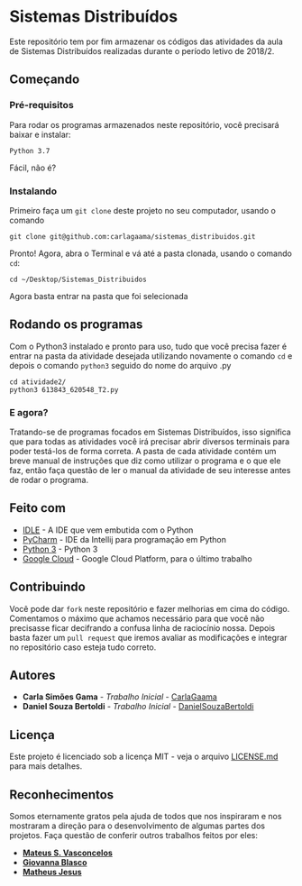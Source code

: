 # Sistemas Distribuídos

Este repositório tem por fim armazenar os códigos das atividades da aula de Sistemas Distribuídos realizadas durante o período letivo de 2018/2.

## Começando
### Pré-requisitos

Para rodar os programas armazenados neste repositório, você precisará baixar e instalar:

```
Python 3.7
```

Fácil, não é?

### Instalando

Primeiro faça um ```git clone``` deste projeto no seu computador, usando o comando

```
git clone git@github.com:carlagaama/sistemas_distribuidos.git
```

Pronto! Agora, abra o Terminal e vá até a pasta clonada, usando o comando ```cd```:

```
cd ~/Desktop/Sistemas_Distribuidos
```

Agora basta entrar na pasta que foi selecionada 

## Rodando os programas

Com o Python3 instalado e pronto para uso, tudo que você precisa fazer é entrar na pasta da atividade desejada utilizando novamente o comando ```cd``` e depois o comando ```python3``` seguido do nome do arquivo .py

```
cd atividade2/
python3 613843_620548_T2.py
```

### E agora?

Tratando-se de programas focados em Sistemas Distribuídos, isso significa que para todas as atividades você irá precisar abrir diversos terminais para poder testá-los de forma correta. A pasta de cada atividade contém um breve manual de instruções que diz como utilizar o programa e o que ele faz, então faça questão de ler o manual da atividade de seu interesse antes de rodar o programa.

## Feito com

* [IDLE](https://www.python.org/downloads/) - A IDE que vem embutida com o Python
* [PyCharm](https://www.jetbrains.com/pycharm/) - IDE da Intellij para programação em Python
* [Python 3](https://www.python.org/download/releases/3.0/) - Python 3
* [Google Cloud](https://cloud.google.com/) - Google Cloud Platform, para o último trabalho

## Contribuindo

Você pode dar ```fork``` neste repositório e fazer melhorias em cima do código. Comentamos o máximo que achamos necessário para que você não precisasse ficar decifrando a confusa linha de raciocínio nossa. Depois basta fazer um ```pull request``` que iremos avaliar as modificações e integrar no repositório caso esteja tudo correto.

## Autores

* **Carla Simões Gama** - *Trabalho Inicial* - [CarlaGaama](https://github.com/carlagaama)
* **Daniel Souza Bertoldi** - *Trabalho Inicial* - [DanielSouzaBertoldi](https://github.com/DanielSouzaBertoldi)

## Licença

Este projeto é licenciado sob a licença MIT - veja o arquivo [LICENSE.md](LICENSE.md) para mais detalhes.

## Reconhecimentos

Somos eternamente gratos pela ajuda de todos que nos inspiraram e nos mostraram a direção para o desenvolvimento de algumas partes dos projetos. Faça questão de conferir outros trabalhos feitos por eles:

* [**Mateus S. Vasconcelos**](https://github.com/mattvasc)
* [**Giovanna Blasco**](https://github.com/gioblasco)
* [**Matheus Jesus**](https://github.com/matheusjesus)
